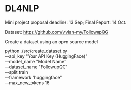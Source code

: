 # DL4NLP
Mini project proposal deadline: 13 Sep;
Final Report: 14 Oct. 

Dataset: https://github.com/vivian-my/FollowupQG


Create a dataset using an open source model: 

python ./src/create_dataset.py \
    --api_key "Your API Key (HuggingFace)" \
    --model_name "Model Name" \
    --dataset_name "FollowupQG" \
    --split train \
    --framework "huggingface" \
    --max_new_tokens 16 
